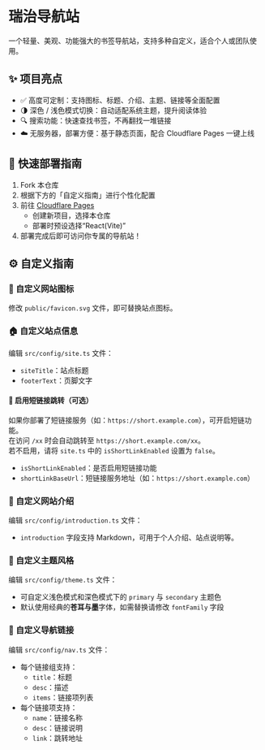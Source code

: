 # 瑞治导航站

一个轻量、美观、功能强大的书签导航站，支持多种自定义，适合个人或团队使用。

## ✨ 项目亮点

- ✅ 高度可定制：支持图标、标题、介绍、主题、链接等全面配置
- 🌗 深色 / 浅色模式切换：自动适配系统主题，提升阅读体验
- 🔍 搜索功能：快速查找书签，不再翻找一堆链接
- ☁️ 无服务器，部署方便：基于静态页面，配合 Cloudflare Pages 一键上线

## 🚀 快速部署指南

1. Fork 本仓库
2. 根据下方的「自定义指南」进行个性化配置
3. 前往 [Cloudflare Pages](https://pages.cloudflare.com/)
   - 创建新项目，选择本仓库
   - 部署时预设选择“React(Vite)”
4. 部署完成后即可访问你专属的导航站！

## ⚙️ 自定义指南

### 🎨 自定义网站图标

修改 `public/favicon.svg` 文件，即可替换站点图标。

### 🏠 自定义站点信息

编辑 `src/config/site.ts` 文件：

- `siteTitle`：站点标题
- `footerText`：页脚文字

#### 🔁 启用短链接跳转（可选）

如果你部署了短链接服务（如：`https://short.example.com`），可开启短链功能。  
在访问 `/xx` 时会自动跳转至 `https://short.example.com/xx`。  
若不启用，请将 `site.ts` 中的 `isShortLinkEnabled` 设置为 `false`。

- `isShortLinkEnabled`：是否启用短链接功能
- `shortLinkBaseUrl`：短链接服务地址（如：`https://short.example.com`）

### 📖 自定义网站介绍

编辑 `src/config/introduction.ts` 文件：

- `introduction` 字段支持 Markdown，可用于个人介绍、站点说明等。

### 🎨 自定义主题风格

编辑 `src/config/theme.ts` 文件：

- 可自定义浅色模式和深色模式下的 `primary` 与 `secondary` 主题色
- 默认使用经典的**苍耳与墨**字体，如需替换请修改 `fontFamily` 字段

### 🔗 自定义导航链接

编辑 `src/config/nav.ts` 文件：

- 每个链接组支持：
  - `title`：标题
  - `desc`：描述
  - `items`：链接项列表
- 每个链接项支持：
  - `name`：链接名称
  - `desc`：链接说明
  - `link`：跳转地址
